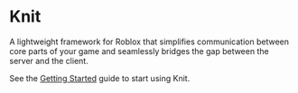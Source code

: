 # Knit

A lightweight framework for Roblox that simplifies communication between core parts of your game and seamlessly bridges the gap between the server and the client.

See the [Getting Started](gettingstarted.md) guide to start using Knit.